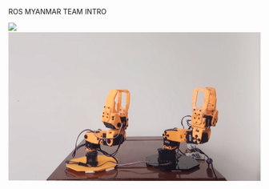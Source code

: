 ROS MYANMAR TEAM
INTRO

  <img src="https://github.com/GreenGhostMan/two_robot_arm/two_arm.jpg " width="500"/>
  
  <img src="https://github.com/GreenGhostMan/two_robot_arm/blob/master/two_arm.jpg"/>
  



